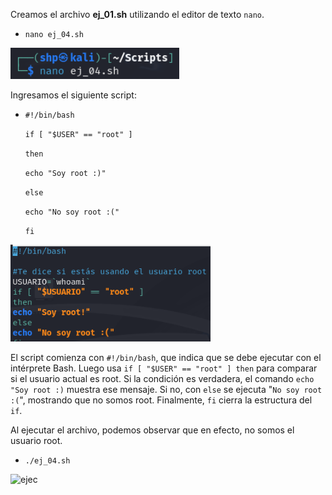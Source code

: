 Creamos el archivo **ej_01.sh** utilizando el editor de texto `nano`.
- `nano ej_04.sh` <p>

 <img src="src/nano4.png" alt="nano" width="270" />

Ingresamos el siguiente script:
- `#!/bin/bash` <p>
`if [ "$USER" == "root" ]`<p>
`then` <p>
    `echo "Soy root :)"` <p>
`else` <p>
    `echo "No soy root :("` <p>
`fi` <p>

 <img src="src/root.png" alt="root" width="320" />

El script comienza con `#!/bin/bash`, que indica que se debe ejecutar con el intérprete Bash. Luego usa `if [ "$USER" == "root" ] then` para comparar si el usuario actual es root. Si la condición es verdadera, el comando `echo "Soy root :)` muestra ese mensaje. Si no, con `else` se ejecuta "`No soy root :(`", mostrando que no somos root. Finalmente, `fi` cierra la estructura del `if`.

Al ejecutar el archivo, podemos observar que en efecto, no somos el usuario root. <p>
- `./ej_04.sh`
 <img src="src/ejecución4.png" alt="ejec" width="270" />

